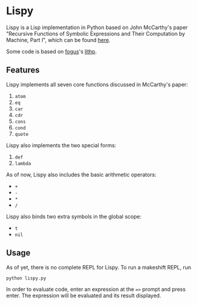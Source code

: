 Lispy
=====

Lispy is a Lisp implementation in Python based on John McCarthy's
paper "Recursive Functions of Symbolic Expressions and Their
Computation by Machine, Part I", which can be found
[here](http://www-formal.stanford.edu/jmc/recursive/).

Some code is based on [fogus](http://github.com/fogus/)'s
[lithp](http://github.com/fogus/lithp).

Features
--------

Lispy implements all seven core functions discussed in McCarthy's
paper:

1. `atom`
2. `eq`
3. `car`
4. `cdr`
5. `cons`
6. `cond`
7. `quote`

Lispy also implements the two special forms:

1. `def`
2. `lambda`

As of now, Lispy also includes the basic arithmetic operators:

 * `+`
 * `-`
 * `*`
 * `/`

Lispy also binds two extra symbols in the global scope:

 * `t`
 * `nil`

Usage
-----

As of yet, there is no complete REPL for Lispy. To run a makeshift
REPL, run

    python lispy.py

In order to evaluate code, enter an expression at the `=>` prompt and
press enter. The expression will be evaluated and its result
displayed.

